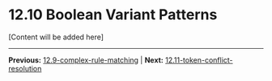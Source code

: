 # 12.10 Boolean Variant Patterns

[Content will be added here]

---

**Previous:** [12.9-complex-rule-matching](./12.9-complex-rule-matching.md) | **Next:** [12.11-token-conflict-resolution](./12.11-token-conflict-resolution.md)
